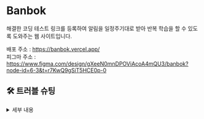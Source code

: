 # Banbok

해결한 코딩 테스트 링크를 등록하여 알림을 일정주기대로 받아 반복 학습을 할 수 있도록 도와주는 웹 사이트입니다.

배포 주소 : https://banbok.vercel.app/  
피그마 주소 : https://www.figma.com/design/gXeeN0mnDPOViAcoA4mQU3/banbok?node-id=6-3&t=r7KwQ9gSiT5HCE0p-0

## 🛠️ 트러블 슈팅

<details>
 <summary> 세부 내용 </summary>

### 1. 문제 상황

로그인한 유저가 프로필 페이지로 이동했을 때, /login으로 리다이렉션되는 현상이 발생했습니다. 이는 isLoading의 초기값을 false로 설정했기 때문에, useEffect에서 fetchUser()가 실행되기 전에 로그인되지 않은 상태로 잘못 판단하여 리다이렉션이 발생한 것이 원인이었습니다.

#### 해결 방법

클라이언트 상태가 hydrate되기 전에는 아무런 판단도 하지 않도록 하기 위해, hasHydrated라는 플래그를 추가하여 클라이언트 상태가 완전히 초기화되었는지를 명확히 구분했습니다. 이로써 fetchUser()가 완료되기 전에는 렌더링이나 리다이렉션이 발생하지 않도록 안전장치를 추가했습니다.

#### 개선 효과

클라이언트 상태가 hydrate되기 전에는 판단을 보류하여 잘못된 리다이렉션을 방지할 수 있었습니다.
로그인 여부 판단이 fetchUser() 완료 이후에만 실행되도록 제어함으로써 정확한 유저 상태 반영이 가능해졌습니다.
초기 렌더링 시 플래시나 깜빡임 없이, 더 안정적인 사용자 경험을 제공할 수 있게 되었습니다.

</details>
